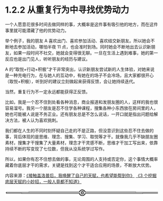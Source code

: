 # 1.2.2 从重复行为中寻找优势动力

一个人愿意花很多时间去做同样的事，大概率是这件事有吸引他的地方，而在这件事里就可能潜藏了他的优势动力。

举个例子，我的朋友 A 喜欢出门、喜欢参加活动、喜欢结交新朋友。所以她会不断地去参加活动，哪怕半夜 11 点，也会准时到场。同时她会不断地出去认识新朋友，如果一段时间不社交，她就会变得很无聊。一旦在生活上遇到难事，她的第一反应也是出门见人，听听朋友的经历与建议。

A 的“取悦+行动+积极”才干非常突出，认识新朋友尝试新的人生体验，对她来说是一种充电行为，在与她人的互动中，有她在的场子不会冷场，且大家都很开心（取悦+积极），听到好的建议立刻做起来获得反馈，会让她持续迭代。

当然，重复行为不一定永远都能获得正反馈。

比如，我是一个忍不住到处看各种消息，商业报道和发朋友圈的人，这样的我也很容易溜号。我另一个朋友是忍不住学各种课程，搜集各种小东西放在房间里的人，她也可能被人说是不务正业。还有朋友总是不怎么说话，一开口就是指出问题给解决方法，被人认为喜欢挑刺。

我们都在人生的不同时刻怀疑自己走的不是正路，但没意识到这些忍不住去做的事，背后体现的是思维、理念、搜集、学习、取悦等才干。就像我几乎不缺朋友圈素材，搜集才干搜集了大量素材，理念才干灵感不断，思维才干加工写出来，依靠持续不断的写变现了七位数，但我从没系统学过写作。

所以，如果你有忍不住想去做的事，无论周围的人支持或否定你，这个事情大概率藏着你底层才干的需求，关键是找到这个才干适合应用的场景，不断放大优势。

内容来源：[《接触盖洛普后，我唤醒了自己的天赋，也希望能帮到你》](https://mp.weixin.qq.com/s/oDLib0B9pqiQtwg1S7c9-w) [《3 个挖掘底层天赋的小妙招，一般人竟都不知道》](https://mp.weixin.qq.com/s/gkmAvhqlbIWpBnrbbDCw6A)

![](img/6c7de331872a8117bb5e80b7aec8953a.png)